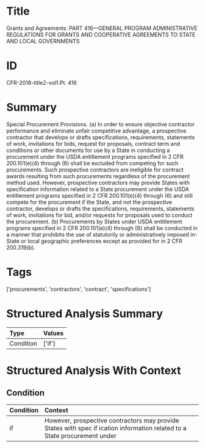 # Title

 Grants and Agreements. PART 416—GENERAL PROGRAM ADMINISTRATIVE REGULATIONS FOR GRANTS AND COOPERATIVE AGREEMENTS TO STATE AND LOCAL GOVERNMENTS


# ID

 CFR-2018-title2-vol1.Pt. 416


# Summary

Special Procurement Provisions.
(a) In order to ensure objective contractor performance and eliminate unfair competitive advantage, a prospective contractor that develops or drafts specifications, requirements, statements of work, invitations for bids, request for proposals, contract term and conditions or other documents for use by a State in conducting a procurement under the USDA entitlement programs specified in 2 CFR 200.101(e)(4) through (6) shall be excluded from competing for such procurements.
Such prospective contractors are ineligible for contract awards resulting from such procurements regardless of the procurement method used.
However, prospective contractors may provide States with specification information related to a State procurement under the USDA entitlement programs specified in 2 CFR 200.101(e)(4) through (6) and still compete for the procurement if the State, and not the prospective contractor, develops or drafts the specifications, requirements, statements of work, invitations for bid, and/or requests for proposals used to conduct the procurement.
(b) Procurements by States under USDA entitlement programs specified in 2 CFR 200.101(e)(4) through (6) shall be conducted in a manner that prohibits the use of statutorily or administratively imposed in-State or local geographic preferences except as provided for in 2 CFR 200.319(b).


# Tags

['procurements', 'contractors', 'contract', 'specifications']


# Structured Analysis Summary

| Type      | Values   |
|:----------|:---------|
| Condition | ['if']   |


# Structured Analysis With Context

 


## Condition

| Condition   | Context                                                                                                                   |
|:------------|:--------------------------------------------------------------------------------------------------------------------------|
| if          | However, prospective contractors may provide States with spec if ication information related to a State procurement under |


